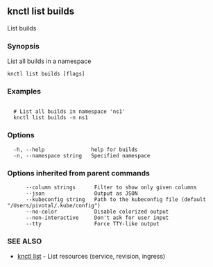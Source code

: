 ## knctl list builds

List builds

### Synopsis

List all builds in a namespace

```
knctl list builds [flags]
```

### Examples

```

  # List all builds in namespace 'ns1'
  knctl list builds -n ns1
```

### Options

```
  -h, --help               help for builds
  -n, --namespace string   Specified namespace
```

### Options inherited from parent commands

```
      --column strings      Filter to show only given columns
      --json                Output as JSON
      --kubeconfig string   Path to the kubeconfig file (default "/Users/pivotal/.kube/config")
      --no-color            Disable colorized output
      --non-interactive     Don't ask for user input
      --tty                 Force TTY-like output
```

### SEE ALSO

* [knctl list](knctl_list.md)	 - List resources (service, revision, ingress)

